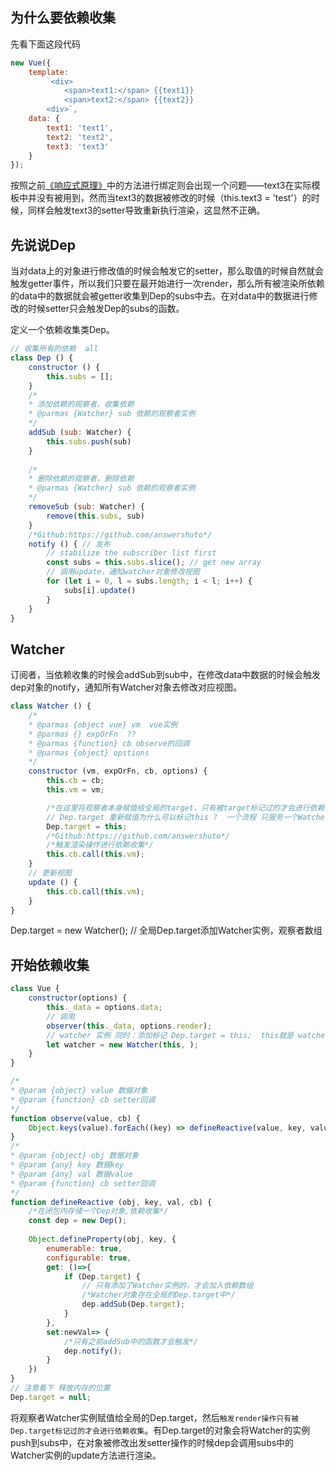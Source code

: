 ## 为什么要依赖收集

先看下面这段代码

```javascript
new Vue({
    template: 
        `<div>
            <span>text1:</span> {{text1}}
            <span>text2:</span> {{text2}}
        <div>`,
    data: {
        text1: 'text1',
        text2: 'text2',
        text3: 'text3'
    }
});
```

按照之前[《响应式原理》](https://github.com/answershuto/learnVue/blob/master/docs/%E5%93%8D%E5%BA%94%E5%BC%8F%E5%8E%9F%E7%90%86.MarkDown)中的方法进行绑定则会出现一个问题——text3在实际模板中并没有被用到，然而当text3的数据被修改的时候（this.text3 = 'test'）的时候，同样会触发text3的setter导致重新执行渲染，这显然不正确。

## 先说说Dep

当对data上的对象进行修改值的时候会触发它的setter，那么取值的时候自然就会触发getter事件，所以我们只要在最开始进行一次render，那么所有被渲染所依赖的data中的数据就会被getter收集到Dep的subs中去。在对data中的数据进行修改的时候setter只会触发Dep的subs的函数。

定义一个依赖收集类Dep。

```javascript
// 收集所有的依赖  all
class Dep () {
    constructor () {
        this.subs = [];
    }
    /*
    * 添加依赖的观察者，收集依赖
    * @parmas {Watcher} sub 依赖的观察者实例
    */
    addSub (sub: Watcher) {
        this.subs.push(sub)
    }
 
    /*
    * 删除依赖的观察者，删除依赖
    * @parmas {Watcher} sub 依赖的观察者实例
    */
    removeSub (sub: Watcher) {
        remove(this.subs, sub)
    }
    /*Github:https://github.com/answershuto*/
    notify () { // 发布
        // stabilize the subscriber list first
        const subs = this.subs.slice(); // get new array
        // 调用update，通知watcher对象修改视图
        for (let i = 0, l = subs.length; i < l; i++) {
            subs[i].update()
        }
    }
}
```

## Watcher

订阅者，当依赖收集的时候会addSub到sub中，在修改data中数据的时候会触发dep对象的notify，通知所有Watcher对象去修改对应视图。

```javascript
class Watcher () {
    /*
    * @parmas {object vue} vm  vue实例
    * @parmas {} expOrFn  ??
    * @parmas {function} cb observe的回调
    * @parmas {object} opstions
    */
    constructor (vm, expOrFn, cb, options) {
        this.cb = cb;
        this.vm = vm;

        /*在这里将观察者本身赋值给全局的target，只有被target标记过的才会进行依赖收集*/
        // Dep.target 重新赋值为什么可以标记this ?  一个流程 只服务一个Watcher对象
        Dep.target = this;
        /*Github:https://github.com/answershuto*/
        /*触发渲染操作进行依赖收集*/
        this.cb.call(this.vm);
    }
    // 更新视图
    update () {
        this.cb.call(this.vm);
    }
}
```
Dep.target = new Watcher(); // 全局Dep.target添加Watcher实例，观察者数组

## 开始依赖收集

```javascript
class Vue {
    constructor(options) {
        this._data = options.data;
        // 调用
        observer(this._data, options.render);
        // watcher 实例 同时：添加标记 Dep.target = this;  this就是 watcher
        let watcher = new Watcher(this, );
    }
}

/*
* @param {object} value 数据对象
* @param {function} cb setter回调 
*/
function observe(value, cb) {
    Object.keys(value).forEach((key) => defineReactive(value, key, value[key] , cb))
}
/*
* @param {object} obj 数据对象
* @param {any} key 数据key
* @param {any} val 数据value
* @param {function} cb setter回调 
*/
function defineReactive (obj, key, val, cb) {
    /*在闭包内存储一个Dep对象,依赖收集*/
    const dep = new Dep();
   
    Object.defineProperty(obj, key, {
        enumerable: true,
        configurable: true,
        get: ()=>{
            if (Dep.target) {  
                // 只有添加了Watcher实例的，才会加入依赖数组
                /*Watcher对象存在全局的Dep.target中*/
                dep.addSub(Dep.target);
            }
        },
        set:newVal=> {
            /*只有之前addSub中的函数才会触发*/
            dep.notify();
        }
    })
}
// 注意看下 释放内存的位置
Dep.target = null;
```

将观察者Watcher实例赋值给全局的Dep.target，然后`触发render操作只有被Dep.target标记过的才会进行依赖收集`。有Dep.target的对象会将Watcher的实例push到subs中，在对象被修改出发setter操作的时候dep会调用subs中的Watcher实例的update方法进行渲染。
